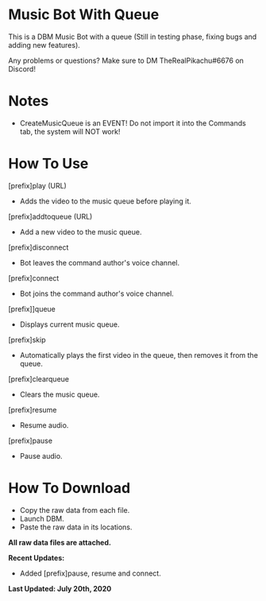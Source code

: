 # Music Bot With Queue
This is a DBM Music Bot with a queue (Still in testing phase, fixing bugs and adding new features).

Any problems or questions? Make sure to DM TheRealPikachu#6676 on Discord!

# Notes
- CreateMusicQueue is an EVENT! Do not import it into the Commands tab, the system will NOT work!

# How To Use

[prefix]play (URL)
- Adds the video to the music queue before playing it.

[prefix]addtoqueue (URL)
- Add a new video to the music queue.

[prefix]disconnect
- Bot leaves the command author's voice channel.

[prefix]connect
- Bot joins the command author's voice channel.

[prefix]]queue
- Displays current music queue.

[prefix]skip
- Automatically plays the first video in the queue, then removes it from the queue.

[prefix]clearqueue
- Clears the music queue.

[prefix]resume
- Resume audio. 

[prefix]pause
- Pause audio.

# How To Download
- Copy the raw data from each file.
- Launch DBM.
- Paste the raw data in its locations.

**All raw data files are attached.**

**Recent Updates:**
- Added [prefix]pause, resume and connect.

**Last Updated: July 20th, 2020**
